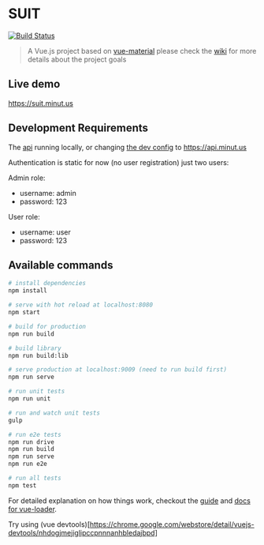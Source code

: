 # SUIT

[![Build Status][build-image]][build-url]

[build-url]: https://travis-ci.com/benitogf/suit
[build-image]: https://travis-ci.com/benitogf/suit.svg?token=b628aVyTMNXTpbUCmJtn&branch=master&style=flat-square

> A Vue.js project based on [vue-material](http://vuematerial.io) please check the [wiki](https://github.com/benitogf/suit/wiki) for more details about the project goals

## Live demo

https://suit.minut.us

## Development Requirements

The [api](https://github.com/benitogf/tie) running locally, or changing [the dev config](https://github.com/benitogf/suit/blob/master/config/index.js#L47) to https://api.minut.us

Authentication is static for now (no user registration) just two users:

Admin role:

- username: admin
- password: 123

User role:

- username: user
- password: 123


## Available commands

``` bash
# install dependencies
npm install

# serve with hot reload at localhost:8080
npm start

# build for production
npm run build

# build library
npm run build:lib

# serve production at localhost:9009 (need to run build first)
npm run serve

# run unit tests
npm run unit

# run and watch unit tests
gulp

# run e2e tests
npm run drive
npm run build
npm run serve
npm run e2e

# run all tests
npm test
```

For detailed explanation on how things work, checkout the [guide](http://vuejs-templates.github.io/webpack/) and [docs for vue-loader](http://vuejs.github.io/vue-loader).

Try using (vue devtools)[https://chrome.google.com/webstore/detail/vuejs-devtools/nhdogjmejiglipccpnnnanhbledajbpd]
